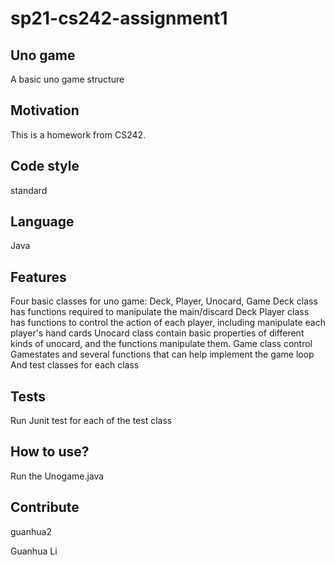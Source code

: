 # sp21-cs242-assignment1


## Uno game
A basic uno game structure 

## Motivation
This is a homework from CS242.

## Code style
standard

## Language
Java

## Features
Four basic classes for uno game: Deck, Player, Unocard, Game
Deck class has functions required to manipulate the main/discard Deck
Player class has functions to control the action of each player, including manipulate each player's hand cards
Unocard class contain basic properties of different kinds of unocard, and the functions manipulate them.
Game class control Gamestates and several functions that can help implement the game loop
And test classes for each class

## Tests
Run Junit test for each of the test class

## How to use?
Run the Unogame.java

## Contribute

guanhua2

Guanhua Li
